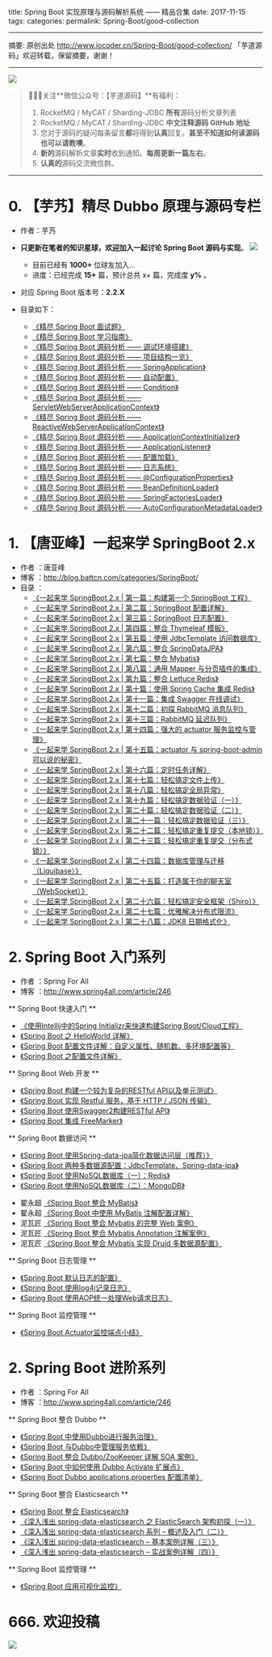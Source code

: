 title: Spring Boot 实现原理与源码解析系统 —— 精品合集
date: 2017-11-15
tags:
categories:
permalink: Spring-Boot/good-collection

-------

摘要: 原创出处 http://www.iocoder.cn/Spring-Boot/good-collection/ 「芋道源码」欢迎转载，保留摘要，谢谢！

-------

![](http://www.iocoder.cn/images/common/wechat_mp_2017_07_31.jpg)

> 🙂🙂🙂关注**微信公众号：【芋道源码】**有福利：
> 1. RocketMQ / MyCAT / Sharding-JDBC **所有**源码分析文章列表
> 2. RocketMQ / MyCAT / Sharding-JDBC **中文注释源码 GitHub 地址**
> 3. 您对于源码的疑问每条留言**都**将得到**认真**回复。**甚至不知道如何读源码也可以请教噢**。
> 4. **新的**源码解析文章**实时**收到通知。**每周更新一篇左右**。
> 5. **认真的**源码交流微信群。

-------

# 0. 【芋艿】精尽 Dubbo 原理与源码专栏

* 作者：芋艿
* **只更新在笔者的知识星球，欢迎加入一起讨论 Spring Boot 源码与实现**。  ![](http://www.iocoder.cn/images/common/zsxq/01.png)
    * 目前已经有 **1000+** 位球友加入...
    * 进度：已经完成 **15+** 篇，预计总共 x+ 篇，完成度 **y%** 。
* 对应 Spring Boot 版本号：**2.2.X**
* 目录如下：

    * [《精尽 Spring Boot 面试题》](http://www.iocoder.cn/Spring-Boot/good-collection?github&1616)
    * [《精尽 Spring Boot 学习指南》](http://www.iocoder.cn/Spring-Boot/good-collection?github&1616)
    * [《精尽 Spring Boot 源码分析 —— 调试环境搭建》](http://www.iocoder.cn/Spring-Boot/good-collection?github&1616)
    * [《精尽 Spring Boot 源码分析 —— 项目结构一览》](http://www.iocoder.cn/Spring-Boot/good-collection?github&1616)
    * [《精尽 Spring Boot 源码分析 —— SpringApplication》](http://www.iocoder.cn/Spring-Boot/good-collection?github&1616)
    * [《精尽 Spring Boot 源码分析 —— 自动配置》](http://www.iocoder.cn/Spring-Boot/good-collection?github&1616)
    * [《精尽 Spring Boot 源码分析 —— Condition》](http://www.iocoder.cn/Spring-Boot/good-collection?github&1616)
    * [《精尽 Spring Boot 源码分析 —— ServletWebServerApplicationContext》](http://www.iocoder.cn/Spring-Boot/good-collection?github&1616)
    * [《精尽 Spring Boot 源码分析 —— ReactiveWebServerApplicationContext》](http://www.iocoder.cn/Spring-Boot/good-collection?github&1616)
    * [《精尽 Spring Boot 源码分析 —— ApplicationContextInitializer》](http://www.iocoder.cn/Spring-Boot/good-collection?github&1616)
    * [《精尽 Spring Boot 源码分析 —— ApplicationListener》](http://www.iocoder.cn/Spring-Boot/good-collection?github&1616)
    * [《精尽 Spring Boot 源码分析 —— 配置加载》](http://www.iocoder.cn/Spring-Boot/good-collection?github&1616)
    * [《精尽 Spring Boot 源码分析 —— 日志系统》](http://www.iocoder.cn/Spring-Boot/good-collection?github&1616)
    * [《精尽 Spring Boot 源码分析 —— @ConfigurationProperties》](http://www.iocoder.cn/Spring-Boot/good-collection?github&1616)
    * [《精尽 Spring Boot 源码分析 —— BeanDefinitionLoader》](http://www.iocoder.cn/Spring-Boot/good-collection?github&1616)
    * [《精尽 Spring Boot 源码分析 —— SpringFactoriesLoader》](http://www.iocoder.cn/Spring-Boot/good-collection?github&1616)
    * [《精尽 Spring Boot 源码分析 —— AutoConfigurationMetadataLoader》](http://www.iocoder.cn/Spring-Boot/good-collection?github&1616)

# 1. 【唐亚峰】一起来学 SpringBoot 2.x

* 作者 ：唐亚峰
* 博客 ：http://blog.battcn.com/categories/SpringBoot/
* 目录 ：
    * [《一起来学 SpringBoot 2.x | 第一篇：构建第一个 SpringBoot 工程》](http://www.iocoder.cn/Spring-Boot/battcn/v2-introducing/)
    * [《一起来学 SpringBoot 2.x | 第二篇：SpringBoot 配置详解》](http://www.iocoder.cn/Spring-Boot/battcn/v2-config-properties/)
    * [《一起来学 SpringBoot 2.x | 第三篇：SpringBoot 日志配置》](http://www.iocoder.cn/Spring-Boot/battcn/v2-config-logs/)
    * [《一起来学 SpringBoot 2.x | 第四篇：整合 Thymeleaf 模板》](http://www.iocoder.cn/Spring-Boot/battcn/v2-web-thymeleaf/)
    * [《一起来学 SpringBoot 2.x | 第五篇：使用 JdbcTemplate 访问数据库》](http://www.iocoder.cn/Spring-Boot/battcn/v2-orm-jdbc/)
    * [《一起来学 SpringBoot 2.x | 第六篇：整合 SpringDataJPA》](http://www.iocoder.cn/Spring-Boot/battcn/v2-orm-jpa/)
    * [《一起来学 SpringBoot 2.x | 第七篇：整合 Mybatis》](http://www.iocoder.cn/Spring-Boot/battcn/v2-orm-mybatis/)
    * [《一起来学 SpringBoot 2.x | 第八篇：通用 Mapper 与分页插件的集成》](http://www.iocoder.cn/Spring-Boot/battcn/v2-orm-mybatis-plugin/)
    * [《一起来学 SpringBoot 2.x | 第九篇：整合 Lettuce Redis》](http://www.iocoder.cn/Spring-Boot/battcn/v2-nosql-redis/)
    * [《一起来学 SpringBoot 2.x | 第十篇：使用 Spring Cache 集成 Redis》](http://www.iocoder.cn/Spring-Boot/battcn/v2-cache-redis/)
    * [《一起来学 SpringBoot 2.x | 第十一篇：集成 Swagger 在线调试》](http://www.iocoder.cn/Spring-Boot/battcn/v2-config-swagger/)
    * [《一起来学 SpringBoot 2.x | 第十二篇：初探 RabbitMQ 消息队列》](http://www.iocoder.cn/Spring-Boot/battcn/v2-queue-rabbitmq/)
    * [《一起来学 SpringBoot 2.x | 第十三篇：RabbitMQ 延迟队列》](http://www.iocoder.cn/Spring-Boot/battcn/v2-queue-rabbitmq-delay/)
    * [《一起来学 SpringBoot 2.x | 第十四篇：强大的 actuator 服务监控与管理》](http://www.iocoder.cn/Spring-Boot/battcn/v2-actuator-introduce/)
    * [《一起来学 SpringBoot 2.x | 第十五篇：actuator 与 spring-boot-admin 可以说的秘密》](http://www.iocoder.cn/Spring-Boot/battcn/v2-actuator-monitor/)
    * [《一起来学 SpringBoot 2.x | 第十六篇：定时任务详解》](http://www.iocoder.cn/Spring-Boot/battcn/v2-other-scheduling/)
    * [《一起来学 SpringBoot 2.x | 第十七篇：轻松搞定文件上传》](http://www.iocoder.cn/Spring-Boot/battcn/v2-other-upload/)
    * [《一起来学 SpringBoot 2.x | 第十八篇：轻松搞定全局异常》](http://www.iocoder.cn/Spring-Boot/battcn/v2-other-exception/)
    * [《一起来学 SpringBoot 2.x | 第十九篇：轻松搞定数据验证（一）》](http://www.iocoder.cn/Spring-Boot/battcn/v2-other-validate1/)
    * [《一起来学 SpringBoot 2.x | 第二十篇：轻松搞定数据验证（二）》](http://www.iocoder.cn/Spring-Boot/battcn/v2-other-validate2/)
    * [《一起来学 SpringBoot 2.x | 第二十一篇：轻松搞定数据验证（三）》](http://www.iocoder.cn/Spring-Boot/battcn/v2-other-validate3/)
    * [《一起来学 SpringBoot 2.x | 第二十二篇：轻松搞定重复提交（本地锁）》](http://www.iocoder.cn/Spring-Boot/battcn/v2-cache-locallock/)
    * [《一起来学 SpringBoot 2.x | 第二十三篇：轻松搞定重复提交（分布式锁）》](http://www.iocoder.cn/Spring-Boot/battcn/v2-cache-redislock/)
    * [《一起来学 SpringBoot 2.x | 第二十四篇：数据库管理与迁移（Liquibase）》](http://www.iocoder.cn/Spring-Boot/battcn/v2-other-liquibase/)
    * [《一起来学 SpringBoot 2.x | 第二十五篇：打造属于你的聊天室（WebSocket）》](http://www.iocoder.cn/Spring-Boot/battcn/v2-other-websocket/)
    * [《一起来学 SpringBoot 2.x | 第二十六篇：轻松搞定安全框架（Shiro）》](http://www.iocoder.cn/Spring-Boot/battcn/v2-other-shiro/)
    * [《一起来学 SpringBoot 2.x | 第二十七篇：优雅解决分布式限流》](http://www.iocoder.cn/Spring-Boot/battcn/v2-cache-redislimter/)
    * [《一起来学 SpringBoot 2.x | 第二十八篇：JDK8 日期格式化》](http://www.iocoder.cn/Spring-Boot/battcn/v2-localdatetime/)

# 2. Spring Boot 入门系列

* 作者 ：Spring For All
* 博客 ：http://www.spring4all.com/article/246

** Spring Boot 快速入门 **

- [《使用Intellij中的Spring Initializr来快速构建Spring Boot/Cloud工程》](http://www.spring4all.com/article/247)
- [《Spring Boot 之 HelloWorld 详解》](http://www.spring4all.com/article/266)
- [《Spring Boot 配置文件详解：自定义属性、随机数、多环境配置等》](http://www.spring4all.com/article/248)
- [《Spring Boot 之配置文件详解》](http://www.spring4all.com/article/267)

** Spring Boot Web 开发 **

- [《Spring Boot 构建一个较为复杂的RESTful API以及单元测试》](http://www.spring4all.com/article/250)
- [《Spring Boot 实现 Restful 服务，基于 HTTP / JSON 传输》](http://www.spring4all.com/article/268)
- [《Spring Boot 使用Swagger2构建RESTful API》](http://www.spring4all.com/article/251)
- [《Spring Boot 集成 FreeMarker》](http://www.spring4all.com/article/269)

** Spring Boot 数据访问 **

- [《Spring Boot 使用Spring-data-jpa简化数据访问层（推荐）》](http://www.spring4all.com/article/252)
- [《Spring Boot 两种多数据源配置：JdbcTemplate、Spring-data-jpa》](http://www.spring4all.com/article/253)
- [《Spring Boot 使用NoSQL数据库（一）：Redis》](http://www.spring4all.com/article/254)
- [《Spring Boot 使用NoSQL数据库（二）：MongoDB》](http://www.spring4all.com/article/255)
* 翟永超 [《Spring Boot 整合 MyBatis》](http://www.iocoder.cn/Spring-Boot/didi/spring-boot-mybatis/)
* 翟永超 [《Spring Boot 中使用 MyBatis 注解配置详解》](http://www.iocoder.cn/Spring-Boot/didi/spring-boot-mybatis-annotations/)
* 泥瓦匠 [《Spring Boot 整合 Mybatis 的完整 Web 案例》](http://www.iocoder.cn/Spring-Boot/bysocket/spring-boot-mybatis-with-web-in-action/)
* 泥瓦匠 [《Spring Boot 整合 Mybatis Annotation 注解案例》](http://www.iocoder.cn/Spring-Boot/byscoket/spring-boot-mybatis-annotations-in-action/)
* 泥瓦匠 [《Spring Boot 整合 Mybatis 实现 Druid 多数据源配置》](http://www.iocoder.cn/Spring-Boot/byscoket/spring-boot-mybatis-with-druid/)

** Spring Boot 日志管理 **

- [《Spring Boot 默认日志的配置》](http://www.spring4all.com/article/256)
- [《Spring Boot 使用log4j记录日志》](http://www.spring4all.com/article/257)
- [《Spring Boot 使用AOP统一处理Web请求日志》](http://www.spring4all.com/article/258)

** Spring Boot 监控管理 **

- [《Spring Boot Actuator监控端点小结》](http://www.spring4all.com/article/259)

# 2. Spring Boot 进阶系列

* 作者 ：Spring For All
* 博客 ：http://www.spring4all.com/article/246

** Spring Boot 整合 Dubbo **

- [《Spring Boot 中使用Dubbo进行服务治理》](https://gitee.com/didispace/SpringBoot-Learning/tree/master/Chapter9-2-1)
- [《Spring Boot 与Dubbo中管理服务依赖》](https://gitee.com/didispace/SpringBoot-Learning/tree/master/Chapter9-2-2)
- [《Spring Boot 整合 Dubbo/ZooKeeper 详解 SOA 案例》](http://www.spring4all.com/article/179)
- [《Spring Boot 中如何使用 Dubbo Activate 扩展点》](http://www.spring4all.com/article/326)
- [《Spring Boot Dubbo applications.properties 配置清单》](http://www.spring4all.com/article/327)

** Spring Boot 整合 Elasticsearch **

- [《Spring Boot 整合 Elasticsearch》](http://www.spring4all.com/article/153)
- [《深入浅出 spring-data-elasticsearch 之 ElasticSearch 架构初探（一）》](http://www.spring4all.com/article/330)
- [《深入浅出 spring-data-elasticsearch 系列 – 概述及入门（二）》](http://www.spring4all.com/article/331)
- [《深入浅出 spring-data-elasticsearch – 基本案例详解（三）》](http://www.spring4all.com/article/332)
- [《深入浅出 spring-data-elasticsearch – 实战案例详解（四）》](http://www.spring4all.com/article/333)

** Spring Boot 监控管理 **

- [《Spring Boot 应用可视化监控》](http://www.spring4all.com/article/265)

# 666. 欢迎投稿

![](http://www.iocoder.cn/images/common/zsxq/01.png)